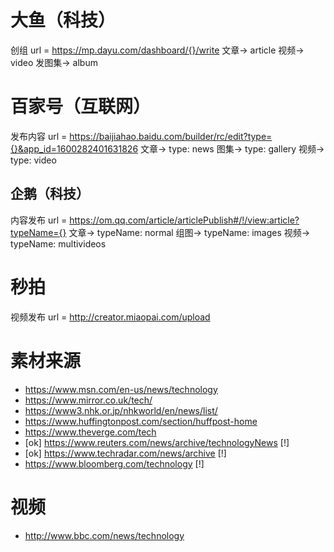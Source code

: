 # 大鱼（科技）
创组
    url = https://mp.dayu.com/dashboard/{}/write
    文章-> article
    视频-> video
    发图集-> album




# 百家号（互联网）
发布内容
    url = https://baijiahao.baidu.com/builder/rc/edit?type={}&app_id=1600282401631826
    文章-> type: news
    图集-> type: gallery
    视频-> type: video




## 企鹅（科技）
内容发布
    url = https://om.qq.com/article/articlePublish#/!/view:article?typeName={}
    文章-> typeName: normal
    组图-> typeName: images
    视频-> typeName: multivideos



# 秒拍
视频发布
    url = http://creator.miaopai.com/upload










# 素材来源
- https://www.msn.com/en-us/news/technology
- https://www.mirror.co.uk/tech/
- https://www3.nhk.or.jp/nhkworld/en/news/list/
- https://www.huffingtonpost.com/section/huffpost-home
- https://www.theverge.com/tech
- [ok] https://www.reuters.com/news/archive/technologyNews    [!]
- [ok] https://www.techradar.com/news/archive    [!]
- https://www.bloomberg.com/technology   [!]

# 视频
- http://www.bbc.com/news/technology